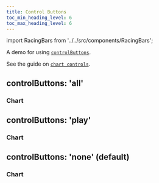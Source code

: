 ```yaml
---
title: Control Buttons
toc_min_heading_level: 6
toc_max_heading_level: 6
---
```


import RacingBars from '../../src/components/RacingBars';

A demo for using [`controlButtons`](../documentation/options#controlbuttons).

See the guide on [`chart controls`](../guides/chart-controls).

<!--truncate-->

## controlButtons: 'all'

### Chart

<div className="gallery">
  <RacingBars
    dataUrl="/data/population.csv"
    dataType="csv"
    title="World Population"
    subTitle="in millions"
    controlButtons="all"
/>

</div>

## controlButtons: 'play'

### Chart

<div className="gallery">
  <RacingBars
    dataUrl="/data/population.csv"
    dataType="csv"
    title="World Population"
    subTitle="in millions"
    controlButtons="play"
/>

</div>

## controlButtons: 'none' (default)

### Chart

<div className="gallery">
  <RacingBars
    dataUrl="/data/population.csv"
    dataType="csv"
    title="World Population"
    subTitle="in millions"
    controlButtons="none"
/>

</div>
